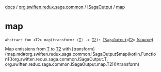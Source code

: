 [docs](../../index.md) / [org.swiften.redux.saga.common](../index.md) / [ISagaOutput](index.md) / [map](./map.md)

# map

`abstract fun <T2> map(transform: (`[`T`](index.md#T)`) -> `[`T2`](map.md#T2)`): `[`ISagaOutput`](index.md)`<`[`T2`](map.md#T2)`>` [(source)](https://github.com/protoman92/KotlinRedux/tree/master/common/common-saga/src/main/kotlin/org/swiften/redux/saga/common/CommonSaga.kt#L70)

Map emissions from [T](index.md#T) to [T2](map.md#T2) with [transform](map.md#org.swiften.redux.saga.common.ISagaOutput$map(kotlin.Function1((org.swiften.redux.saga.common.ISagaOutput.T, org.swiften.redux.saga.common.ISagaOutput.map.T2)))/transform)

